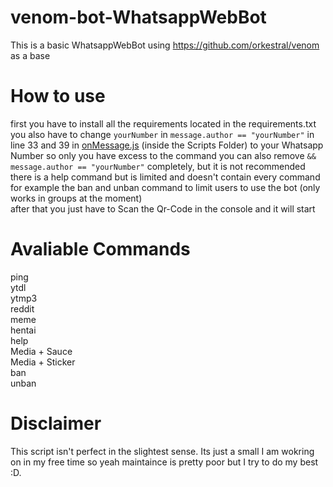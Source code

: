 # venom-bot-WhatsappWebBot

This is a basic WhatsappWebBot using https://github.com/orkestral/venom as a base

# How to use
first you have to install all the requirements located in the requirements.txt <br>
you also have to change `yourNumber` in `message.author == "yourNumber"` in line 33 and 39 in [onMessage.js](Scripts/onMessage.js) (inside the Scripts Folder) to your Whatsapp Number so only you have excess to the command you can also remove  `&& message.author == "yourNumber"` completely, but it is not recommended <br>
there is a help command but is limited and doesn't contain every command for example the ban and unban command to limit users to use the bot (only works in groups at the moment) <br>
after that you just have to Scan the Qr-Code in the console and it will start 

# Avaliable Commands
ping <br>
ytdl <br>
ytmp3 <br>
reddit <br>
meme <br>
hentai <br>
help <br>
Media + Sauce <br>
Media + Sticker <br>
ban <br>
unban <br>

# Disclaimer
This script isn't perfect in the slightest sense. Its just a small I am wokring on in my free time so yeah maintaince is pretty poor but I try to do my best :D.
